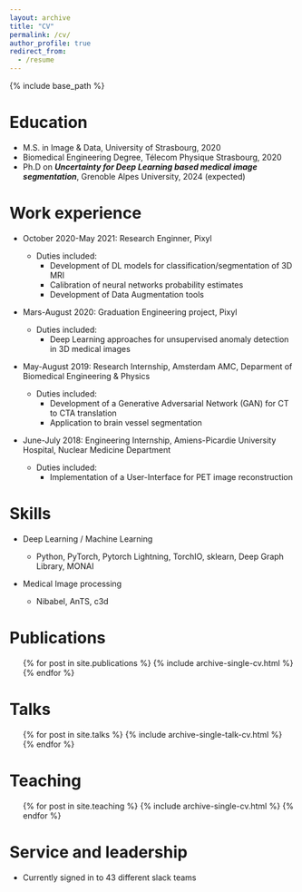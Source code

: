 ```yaml
---
layout: archive
title: "CV"
permalink: /cv/
author_profile: true
redirect_from:
  - /resume
---
```


{% include base_path %}

Education
======
* M.S. in Image & Data, University of Strasbourg, 2020
* Biomedical Engineering Degree, Télecom Physique Strasbourg, 2020
* Ph.D on _**Uncertainty for Deep Learning based medical image segmentation**_, Grenoble Alpes University, 2024 (expected)

Work experience
======
* October 2020-May 2021: Research Enginner, Pixyl
  * Duties included:
      - Development of DL models for classification/segmentation of 3D MRI
      - Calibration of neural networks probability estimates
      - Development of Data Augmentation tools 

* Mars-August 2020: Graduation Engineering project, Pixyl
  * Duties included:
      - Deep Learning approaches for unsupervised anomaly detection in 3D medical images
        
* May-August 2019: Research Internship, Amsterdam AMC, Deparment of Biomedical Engineering & Physics
  * Duties included:
    - Development of a Generative Adversarial Network (GAN) for CT to CTA translation
    - Application to brain vessel segmentation
   
* June-July 2018: Engineering Internship, Amiens-Picardie University Hospital, Nuclear Medicine Department
  * Duties included:
    - Implementation of a User-Interface for PET image reconstruction
  
Skills
======
* Deep Learning / Machine Learning 
  * Python, PyTorch, Pytorch Lightning, TorchIO, sklearn, Deep Graph Library, MONAI
    
* Medical Image processing
  * Nibabel, AnTS, c3d 
  
Publications
======
  <ul>{% for post in site.publications %}
    {% include archive-single-cv.html %}
  {% endfor %}</ul>
  
Talks
======
  <ul>{% for post in site.talks %}
    {% include archive-single-talk-cv.html %}
  {% endfor %}</ul>
  
Teaching
======
  <ul>{% for post in site.teaching %}
    {% include archive-single-cv.html %}
  {% endfor %}</ul>
  
Service and leadership
======
* Currently signed in to 43 different slack teams
